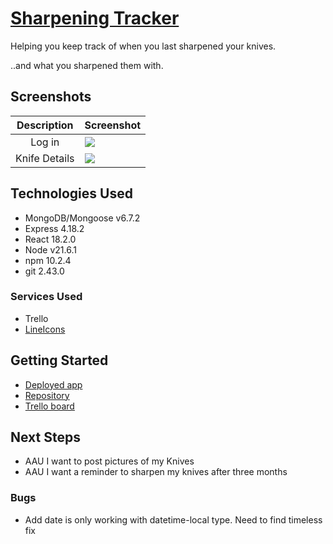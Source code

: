 # [Sharpening Tracker]()

 Helping you keep track of when you last sharpened your knives.
 
 ..and what you sharpened them with.

## Screenshots

|   Description | Screenshot |
|:-------------:| -----------|
| Log in  | <img src="https://i.imgur.com/XWLRBJp.png" /> |
| Knife Details | <img src="https://i.imgur.com/2xx4Nio.png"/> |

## Technologies Used

- MongoDB/Mongoose v6.7.2
- Express 4.18.2
- React 18.2.0
- Node v21.6.1
- npm 10.2.4
- git 2.43.0

### Services Used

- Trello
- [LineIcons](https://lineicons.com/)

## Getting Started

- [Deployed app](https://sharpeningtracker-38b3dbb8f407.herokuapp.com/)
- [Repository](https://github.com/zothsu/sharpeningTracker)
- [Trello board](https://trello.com/b/i3MBSFst/knife-tracker)

## Next Steps

- AAU I want to post pictures of my Knives
- AAU I want a reminder to sharpen my knives after three months

### Bugs

- Add date is only working with datetime-local type. Need to find timeless fix
